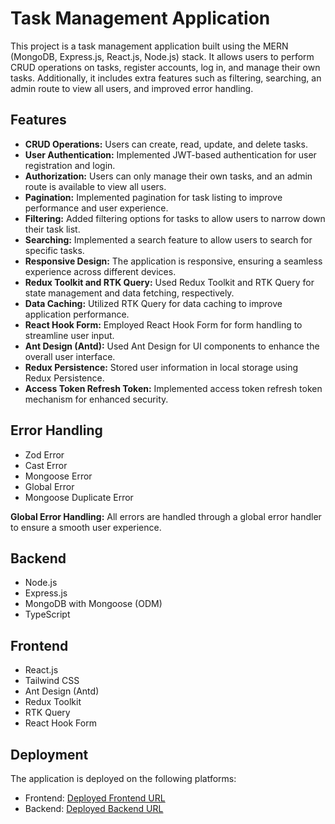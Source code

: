 # Task Management Application

This project is a task management application built using the MERN (MongoDB, Express.js, React.js, Node.js) stack. It allows users to perform CRUD operations on tasks, register accounts, log in, and manage their own tasks. Additionally, it includes extra features such as filtering, searching, an admin route to view all users, and improved error handling.

## Features

- **CRUD Operations:** Users can create, read, update, and delete tasks.
- **User Authentication:** Implemented JWT-based authentication for user registration and login.
- **Authorization:** Users can only manage their own tasks, and an admin route is available to view all users.
- **Pagination:** Implemented pagination for task listing to improve performance and user experience.
- **Filtering:** Added filtering options for tasks to allow users to narrow down their task list.
- **Searching:** Implemented a search feature to allow users to search for specific tasks.
- **Responsive Design:** The application is responsive, ensuring a seamless experience across different devices.
- **Redux Toolkit and RTK Query:** Used Redux Toolkit and RTK Query for state management and data fetching, respectively.
- **Data Caching:** Utilized RTK Query for data caching to improve application performance.
- **React Hook Form:** Employed React Hook Form for form handling to streamline user input.
- **Ant Design (Antd):** Used Ant Design for UI components to enhance the overall user interface.
- **Redux Persistence:** Stored user information in local storage using Redux Persistence.
- **Access Token Refresh Token:** Implemented access token refresh token mechanism for enhanced security.

## Error Handling

- Zod Error
- Cast Error
- Mongoose Error
- Global Error
- Mongoose Duplicate Error

**Global Error Handling:** All errors are handled through a global error handler to ensure a smooth user experience.

## Backend

- Node.js
- Express.js
- MongoDB with Mongoose (ODM)
- TypeScript

## Frontend

- React.js
- Tailwind CSS
- Ant Design (Antd)
- Redux Toolkit
- RTK Query
- React Hook Form

## Deployment

The application is deployed on the following platforms:

- Frontend: [Deployed Frontend URL](https://task-project-psi.vercel.app/)
- Backend: [Deployed Backend URL](https://authintication-backend.vercel.app/)
